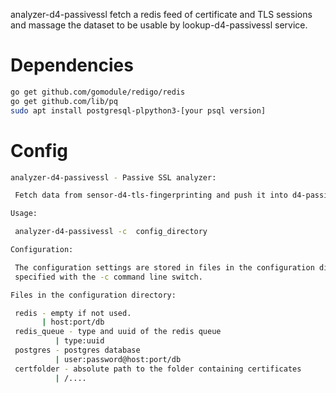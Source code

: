 analyzer-d4-passivessl fetch a redis feed of certificate and TLS sessions and massage the dataset to be usable by lookup-d4-passivessl service.

# Dependencies
```bash
go get github.com/gomodule/redigo/redis
go get github.com/lib/pq
sudo apt install postgresql-plpython3-[your psql version]
```

# Config

```bash
analyzer-d4-passivessl - Passive SSL analyzer:

 Fetch data from sensor-d4-tls-fingerprinting and push it into d4-passivessl-server

Usage:

 analyzer-d4-passivessl -c  config_directory

Configuration:

 The configuration settings are stored in files in the configuration directory
 specified with the -c command line switch.

Files in the configuration directory:

 redis - empty if not used.
       | host:port/db
 redis_queue - type and uuid of the redis queue
          | type:uuid 
 postgres - postgres database
          | user:password@host:port/db
 certfolder - absolute path to the folder containing certificates
          | /.... 
```
